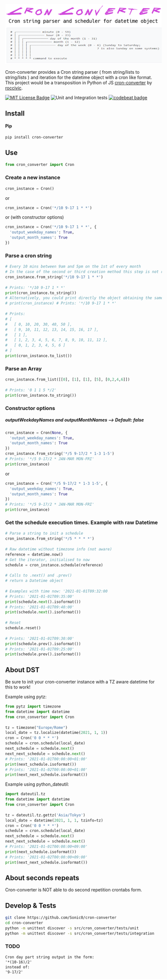<p align="center">
  <img src="https://raw.githubusercontent.com/Sonic0/cron-converter/main/logo.png" title="Cron-converter">
</p>

Cron-converter provides a Cron string parser ( from string/lists to string/lists ) and iteration for the datetime object with a cron like format.<br>
This project would be a transposition in Python of JS [cron-converter](https://github.com/roccivic/cron-converter) by [roccivic](https://github.com/roccivic). 

[![MIT License Badge](https://img.shields.io/badge/license-MIT-blue.svg)](https://github.com/Sonic0/cron-converter/blob/master/LICENCE)
![Unit and Integration tests](https://github.com/Sonic0/cron-converter/workflows/Unit%20and%20Integration%20tests/badge.svg)
[![codebeat badge](https://codebeat.co/badges/33cfdde8-34ce-4fcc-85b6-2031d919639f)](https://codebeat.co/projects/github-com-sonic0-cron-converter-main)

## Install

#### Pip
```bash
pip install cron-converter
```

## Use
```python
from cron_converter import Cron
```

### Create a new instance
```python
cron_instance = Cron()
```
or
```python
cron_instance = Cron('*/10 9-17 1 * *')
```
or (with constructor options)
```python
cron_instance = Cron('*/10 9-17 1 * *', {
  'output_weekday_names': True,
  'output_month_names': True
})
```

### Parse a cron string
```python
# Every 10 mins between 9am and 5pm on the 1st of every month
# In the case of the second or third creation method this step is not required
cron_instance.from_string('*/10 9-17 1 * *')

# Prints: '*/10 9-17 1 * *'
print(cron_instance.to_string())
# Alternatively, you could print directly the object obtaining the same result:
# print(cron_instance) # Prints: '*/10 9-17 1 * *'

# Prints:
# [
#   [ 0, 10, 20, 30, 40, 50 ],
#   [ 9, 10, 11, 12, 13, 14, 15, 16, 17 ],
#   [ 1 ],
#   [ 1, 2, 3, 4, 5, 6, 7, 8, 9, 10, 11, 12 ],
#   [ 0, 1, 2, 3, 4, 5, 6 ]
# ]
print(cron_instance.to_list())
```

### Parse an Array
```python
cron_instance.from_list([[0], [1], [1], [5], [0,2,4,6]])

# Prints: '0 1 1 5 */2'
print(cron_instance.to_string())
```

### Constructor options

##### outputWeekdayNames and outputMonthNames --> Default: false

```python
cron_instance = Cron(None, {
  'output_weekday_names': True,
  'output_month_names': True
})
cron_instance.from_string('*/5 9-17/2 * 1-3 1-5')
# Prints: '*/5 9-17/2 * JAN-MAR MON-FRI'
print(cron_instance)
```
or
```python
cron_instance = Cron('*/5 9-17/2 * 1-3 1-5', {
  'output_weekday_names': True,
  'output_month_names': True
})
# Prints: '*/5 9-17/2 * JAN-MAR MON-FRI'
print(cron_instance)
```

### Get the schedule execution times. Example with raw Datetime
```python
# Parse a string to init a schedule
cron_instance.from_string('*/5 * * * *')

# Raw datetime without timezone info (not aware)
reference = datetime.now()
# Get the iterator, initialised to now
schedule = cron_instance.schedule(reference)

# Calls to .next() and .prev()
# return a Datetime object

# Examples with time now: '2021-01-01T09:32:00
# Prints: '2021-01-01T09:35:00'
print(schedule.next().isoformat())
# Prints: '2021-01-01T09:40:00'
print(schedule.next().isoformat())

# Reset
schedule.reset()

# Prints: '2021-01-01T09:30:00'
print(schedule.prev().isoformat())
# Prints: '2021-01-01T09:25:00'
print(schedule.prev().isoformat())
```

## About DST
Be sure to init your cron-converter instance with a TZ aware datetime for this to work!

Example using pytz:
```python
from pytz import timezone
from datetime import datetime
from cron_converter import Cron

tz = timezone("Europe/Rome")
local_date = tz.localize(datetime(2021, 1, 1))
cron = Cron('0 0 * * *')
schedule = cron.schedule(local_date)
next_schedule = schedule.next()
next_next_schedule = schedule.next()
# Prints: '2021-01-01T00:00:00+01:00'
print(next_schedule.isoformat())
# Prints: '2021-01-02T00:00:00+01:00'
print(next_next_schedule.isoformat())
```
Example using python_dateutil:
```python
import dateutil.tz
from datetime import datetime
from cron_converter import Cron

tz = dateutil.tz.gettz('Asia/Tokyo')
local_date = datetime(2021, 1, 1, tzinfo=tz)
cron = Cron('0 0 * * *')
schedule = cron.schedule(local_date)
next_schedule = schedule.next()
next_next_schedule = schedule.next()
# Prints: '2021-01-01T00:00:00+09:00'
print(next_schedule.isoformat())
# Prints: '2021-01-02T00:00:00+09:00'
print(next_next_schedule.isoformat())
```

## About seconds repeats
Cron-converter is NOT able to do second repetition crontabs form.

## Develop & Tests
```bash
git clone https://github.com/Sonic0/cron-converter
cd cron-converter
python -m unittest discover -s src/cron_converter/tests/unit
python -m unittest discover -s src/cron_converter/tests/integration
```

### TODO
```
Cron day part string output in the form: 
'*(10-16)/2' 
instead of: 
'9-17/2'
```
